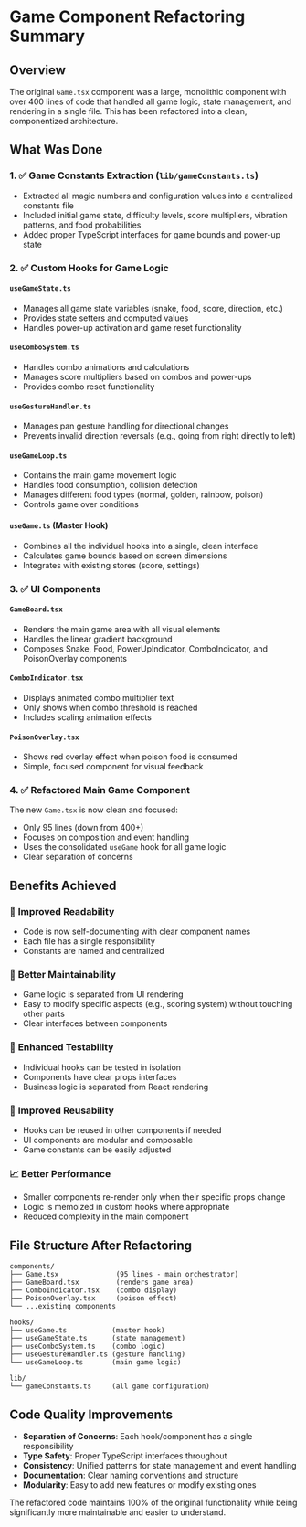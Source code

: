 # Game Component Refactoring Summary

## Overview
The original `Game.tsx` component was a large, monolithic component with over 400 lines of code that handled all game logic, state management, and rendering in a single file. This has been refactored into a clean, componentized architecture.

## What Was Done

### 1. ✅ Game Constants Extraction (`lib/gameConstants.ts`)
- Extracted all magic numbers and configuration values into a centralized constants file
- Included initial game state, difficulty levels, score multipliers, vibration patterns, and food probabilities
- Added proper TypeScript interfaces for game bounds and power-up state

### 2. ✅ Custom Hooks for Game Logic

#### `useGameState.ts`
- Manages all game state variables (snake, food, score, direction, etc.)
- Provides state setters and computed values
- Handles power-up activation and game reset functionality

#### `useComboSystem.ts`  
- Handles combo animations and calculations
- Manages score multipliers based on combos and power-ups
- Provides combo reset functionality

#### `useGestureHandler.ts`
- Manages pan gesture handling for directional changes
- Prevents invalid direction reversals (e.g., going from right directly to left)

#### `useGameLoop.ts`
- Contains the main game movement logic
- Handles food consumption, collision detection
- Manages different food types (normal, golden, rainbow, poison)
- Controls game over conditions

#### `useGame.ts` (Master Hook)
- Combines all the individual hooks into a single, clean interface
- Calculates game bounds based on screen dimensions
- Integrates with existing stores (score, settings)

### 3. ✅ UI Components

#### `GameBoard.tsx`
- Renders the main game area with all visual elements
- Handles the linear gradient background
- Composes Snake, Food, PowerUpIndicator, ComboIndicator, and PoisonOverlay components

#### `ComboIndicator.tsx`
- Displays animated combo multiplier text
- Only shows when combo threshold is reached
- Includes scaling animation effects

#### `PoisonOverlay.tsx`
- Shows red overlay effect when poison food is consumed
- Simple, focused component for visual feedback

### 4. ✅ Refactored Main Game Component
The new `Game.tsx` is now clean and focused:
- Only 95 lines (down from 400+)
- Focuses on composition and event handling
- Uses the consolidated `useGame` hook for all game logic
- Clear separation of concerns

## Benefits Achieved

### 🎯 **Improved Readability**
- Code is now self-documenting with clear component names
- Each file has a single responsibility
- Constants are named and centralized

### 🔧 **Better Maintainability**
- Game logic is separated from UI rendering
- Easy to modify specific aspects (e.g., scoring system) without touching other parts
- Clear interfaces between components

### 🧪 **Enhanced Testability**
- Individual hooks can be tested in isolation
- Components have clear props interfaces
- Business logic is separated from React rendering

### 🔄 **Improved Reusability**
- Hooks can be reused in other components if needed
- UI components are modular and composable
- Game constants can be easily adjusted

### 📈 **Better Performance**
- Smaller components re-render only when their specific props change
- Logic is memoized in custom hooks where appropriate
- Reduced complexity in the main component

## File Structure After Refactoring

```
components/
├── Game.tsx              (95 lines - main orchestrator)
├── GameBoard.tsx         (renders game area)
├── ComboIndicator.tsx    (combo display)
├── PoisonOverlay.tsx     (poison effect)
└── ...existing components

hooks/
├── useGame.ts           (master hook)
├── useGameState.ts      (state management)
├── useComboSystem.ts    (combo logic)
├── useGestureHandler.ts (gesture handling)
└── useGameLoop.ts       (main game logic)

lib/
└── gameConstants.ts     (all game configuration)
```

## Code Quality Improvements

- **Separation of Concerns**: Each hook/component has a single responsibility
- **Type Safety**: Proper TypeScript interfaces throughout
- **Consistency**: Unified patterns for state management and event handling
- **Documentation**: Clear naming conventions and structure
- **Modularity**: Easy to add new features or modify existing ones

The refactored code maintains 100% of the original functionality while being significantly more maintainable and easier to understand.